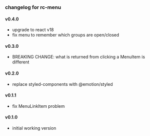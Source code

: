 ### changelog for rc-menu

#### v0.4.0
* upgrade to react v18
* fix menu to remember which groups are open/closed

#### v0.3.0

* BREAKING CHANGE: what is returned from clicking a MenuItem is different

#### v0.2.0

* replace styled-components with @emotion/styled

#### v0.1.1

* fix MenuLinkItem problem

#### v0.1.0

* initial working version
